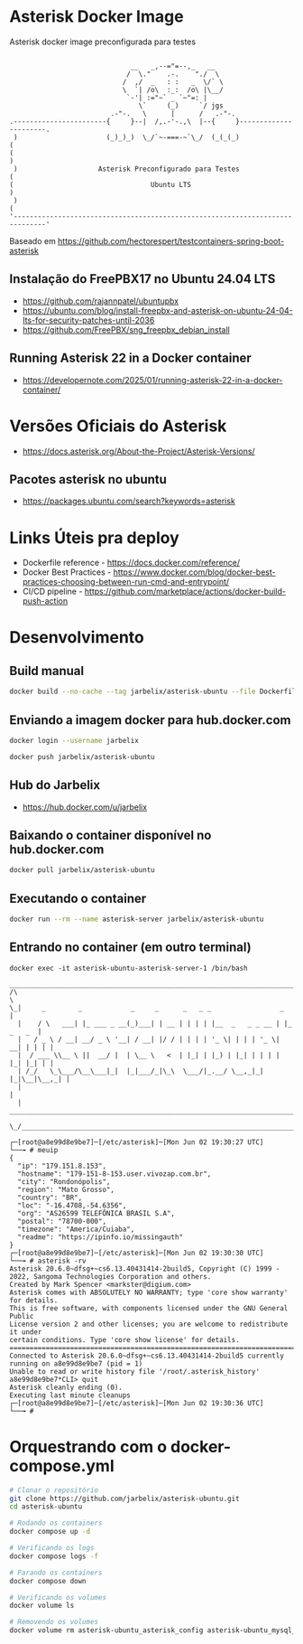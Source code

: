 # Asterisk Docker Image

Asterisk docker image preconfigurada para testes

```

                              __   _,--="=--,_   __
                             /  \."    .-.    "./  \
                            /  ,/  _   : :   _  \/` \
                            \  `| /o\  :_:  /o\ |\__/
                             `-'| :="~` _ `~"=: |
                                \`     (_)     `/ jgs
                         .-"-.   \      |      /   .-"-.
.-----------------------{     }--|  /,.-'-.,\  |--{     }----------------------.
 )                      (_)_)_)  \_/`~-===-~`\_/  (_(_(_)                     (
(                                                                              )
 )                    Asterisk Preconfigurado para Testes                     (
(                                  Ubuntu LTS                                  )
 )                                                                            (
'------------------------------------------------------------------------------'

```

Baseado em https://github.com/hectorespert/testcontainers-spring-boot-asterisk

## Instalação do FreePBX17 no Ubuntu 24.04 LTS

* https://github.com/rajannpatel/ubuntupbx
* https://ubuntu.com/blog/install-freepbx-and-asterisk-on-ubuntu-24-04-lts-for-security-patches-until-2036
* https://github.com/FreePBX/sng_freepbx_debian_install

## Running Asterisk 22 in a Docker container

* https://developernote.com/2025/01/running-asterisk-22-in-a-docker-container/

# Versões Oficiais do Asterisk

* https://docs.asterisk.org/About-the-Project/Asterisk-Versions/

## Pacotes asterisk no ubuntu

* https://packages.ubuntu.com/search?keywords=asterisk

# Links Úteis pra deploy

* Dockerfile reference - https://docs.docker.com/reference/ 
* Docker Best Practices - https://www.docker.com/blog/docker-best-practices-choosing-between-run-cmd-and-entrypoint/
* CI/CD pipeline - https://github.com/marketplace/actions/docker-build-push-action

# Desenvolvimento

## Build manual

```bash
docker build --no-cache --tag jarbelix/asterisk-ubuntu --file Dockerfile .
```

## Enviando a imagem docker para hub.docker.com

```bash
docker login --username jarbelix

docker push jarbelix/asterisk-ubuntu
```

## Hub do Jarbelix

* https://hub.docker.com/u/jarbelix

## Baixando o container disponível no hub.docker.com

```bash
docker pull jarbelix/asterisk-ubuntu
```

## Executando o container

```bash
docker run --rm --name asterisk-server jarbelix/asterisk-ubuntu
```

## Entrando no container (em outro terminal)
```
docker exec -it asterisk-ubuntu-asterisk-server-1 /bin/bash
  _____________________________________________________________________________
/\                                                                            \
\_|     _        _            _     _      _   _ _                 _          |
  |    / \   ___| |_ ___ _ __(_)___| | __ | | | | |__  _   _ _ __ | |_ _   _  |
  |   / _ \ / __| __/ _ \ '__| / __| |/ / | | | | '_ \| | | | '_ \| __| | | | |
  |  / ___ \\__ \ ||  __/ |  | \__ \   <  | |_| | |_) | |_| | | | | |_| |_| | |
  | /_/   \_\___/\__\___|_|  |_|___/_|\_\  \___/|_.__/ \__,_|_| |_|\__|\__,_| |
  |                                                                           |
  |   ________________________________________________________________________|_
   \_/__________________________________________________________________________/

┌─[root@a8e99d8e9be7]─[/etc/asterisk]─[Mon Jun 02 19:30:27 UTC]
└──╼ # meuip
{
  "ip": "179.151.8.153",
  "hostname": "179-151-8-153.user.vivozap.com.br",
  "city": "Rondonópolis",
  "region": "Mato Grosso",
  "country": "BR",
  "loc": "-16.4708,-54.6356",
  "org": "AS26599 TELEFÔNICA BRASIL S.A",
  "postal": "78700-000",
  "timezone": "America/Cuiaba",
  "readme": "https://ipinfo.io/missingauth"
}
┌─[root@a8e99d8e9be7]─[/etc/asterisk]─[Mon Jun 02 19:30:30 UTC]
└──╼ # asterisk -rv
Asterisk 20.6.0~dfsg+~cs6.13.40431414-2build5, Copyright (C) 1999 - 2022, Sangoma Technologies Corporation and others.
Created by Mark Spencer <markster@digium.com>
Asterisk comes with ABSOLUTELY NO WARRANTY; type 'core show warranty' for details.
This is free software, with components licensed under the GNU General Public
License version 2 and other licenses; you are welcome to redistribute it under
certain conditions. Type 'core show license' for details.
=========================================================================
Connected to Asterisk 20.6.0~dfsg+~cs6.13.40431414-2build5 currently running on a8e99d8e9be7 (pid = 1)
Unable to read or write history file '/root/.asterisk_history'
a8e99d8e9be7*CLI> quit
Asterisk cleanly ending (0).
Executing last minute cleanups
┌─[root@a8e99d8e9be7]─[/etc/asterisk]─[Mon Jun 02 19:30:36 UTC]
└──╼ #
```

# Orquestrando com o docker-compose.yml
```bash
# Clonar o repositório
git clone https://github.com/jarbelix/asterisk-ubuntu.git
cd asterisk-ubuntu

# Rodando os containers
docker compose up -d

# Verificando os logs
docker compose logs -f

# Parando os containers
docker compose down

# Verificando os volumes
docker volume ls

# Removendo os volumes
docker volume rm asterisk-ubuntu_asterisk_config asterisk-ubuntu_mysql_data

```
